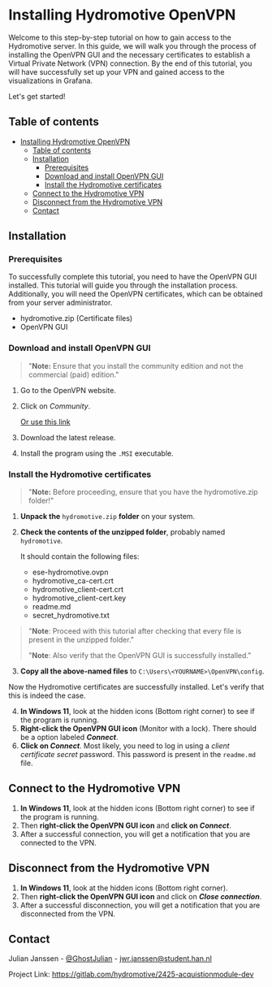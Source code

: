 # Installing Hydromotive OpenVPN

Welcome to this step-by-step tutorial on how to gain access to the Hydromotive server.
In this guide, we will walk you through the process of installing the OpenVPN GUI and the necessary certificates to
establish a Virtual Private Network (VPN) connection.
By the end of this tutorial, you will have successfully set up your VPN and gained access to the visualizations in
Grafana.

Let's get started!

## Table of contents

<!-- TOC -->
* [Installing Hydromotive OpenVPN](#installing-hydromotive-openvpn)
  * [Table of contents](#table-of-contents)
  * [Installation](#installation)
    * [Prerequisites](#prerequisites)
    * [Download and install OpenVPN GUI](#download-and-install-openvpn-gui)
    * [Install the Hydromotive certificates](#install-the-hydromotive-certificates)
  * [Connect to the Hydromotive VPN](#connect-to-the-hydromotive-vpn)
  * [Disconnect from the Hydromotive VPN](#disconnect-from-the-hydromotive-vpn)
  * [Contact](#contact)
<!-- TOC -->

## Installation

### Prerequisites

To successfully complete this tutorial, you need to have the OpenVPN GUI installed. This tutorial will guide you through
the installation process.
Additionally, you will need the OpenVPN certificates, which can be obtained from your server administrator.

- hydromotive.zip (Certificate files)
- OpenVPN GUI

### Download and install OpenVPN GUI

> "**Note:** Ensure that you install the community edition and not the commercial (paid) edition."

1. Go to the OpenVPN website.
2. Click on _Community_.

   [Or use this link](https://openvpn.net/community-downloads/)

3. Download the latest release.
4. Install the program using the `.MSI` executable.

### Install the Hydromotive certificates

> "**Note:** Before proceeding, ensure that you have the hydromotive.zip folder!"

1. **Unpack the** `hydromotive.zip` **folder** on your system.
2. **Check the contents of the unzipped folder**, probably named `hydromotive`.

   It should contain the following files:
    - ese-hydromotive.ovpn
    - hydromotive_ca-cert.crt
    - hydromotive_client-cert.crt
    - hydromotive_client-cert.key
    - readme.md
    - secret_hydromotive.txt

> "**Note**: Proceed with this tutorial after checking that every file is present in the unzipped folder."
> 
> "**Note**: Also verify that the OpenVPN GUI is successfully installed."

3. **Copy all the above-named files** to `C:\Users\<YOURNAME>\OpenVPN\config`.

Now the Hydromotive certificates are successfully installed. Let's verify that this is indeed the case.

4. **In Windows 11**, look at the hidden icons (Bottom right corner) to see if the program is running.
5. **Right-click the OpenVPN GUI icon** (Monitor with a lock). There should be a option labeled **_Connect_**.
6. **Click on _Connect_**. Most likely, you need to log in using a _client certificate secret_ password. This password
   is present in the `readme.md` file.

## Connect to the Hydromotive VPN

1. **In Windows 11**, look at the hidden icons (Bottom right corner) to see if the program is running.
2. Then **right-click the OpenVPN GUI icon** and **click on _Connect_**.
3. After a successful connection, you will get a notification that you are connected to the VPN.

## Disconnect from the Hydromotive VPN

1. **In Windows 11**, look at the hidden icons (Bottom right corner).
2. Then **right-click the OpenVPN GUI icon** and click on **_Close connection_**.
3. After a successful disconnection, you will get a notification that you are disconnected from the VPN.

## Contact

Julian
Janssen - [@GhostJulian](https://gitlab.com/GhostJulian)  - [jwr.janssen@student.han.nl](mailto:jwr.janssen@student.han.nl)

Project Link: https://gitlab.com/hydromotive/2425-acquistionmodule-dev